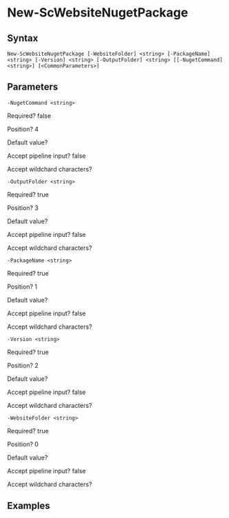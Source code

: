 

# New-ScWebsiteNugetPackage


## Syntax

    New-ScWebsiteNugetPackage [-WebsiteFolder] <string> [-PackageName] <string> [-Version] <string> [-OutputFolder] <string> [[-NugetCommand] <string>] [<CommonParameters>]



## Parameters

    
    -NugetCommand <string>

Required?  false

Position? 4

Default value? 

Accept pipeline input? false

Accept wildchard characters? 
    
    
    -OutputFolder <string>

Required?  true

Position? 3

Default value? 

Accept pipeline input? false

Accept wildchard characters? 
    
    
    -PackageName <string>

Required?  true

Position? 1

Default value? 

Accept pipeline input? false

Accept wildchard characters? 
    
    
    -Version <string>

Required?  true

Position? 2

Default value? 

Accept pipeline input? false

Accept wildchard characters? 
    
    
    -WebsiteFolder <string>

Required?  true

Position? 0

Default value? 

Accept pipeline input? false

Accept wildchard characters? 
    

## Examples


